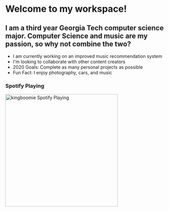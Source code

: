 # Welcome to my workspace!


## I am a third year Georgia Tech computer science major. Computer Science and music are my passion, so why not combine the two?

- I am currently working on an improved music recommendation system
- I'm looking to collaborate with other content creators
- 2020 Goals: Complete as many personal projects as possible
- Fun Fact: I enjoy photography, cars, and music

### Spotify Playing
[<img src="https://now-playing-kingboomie.vercel.app/api/spotify-playing" alt="kingboomie Spotify Playing" width="350" />](https://open.spotify.com/user/kingboomie)